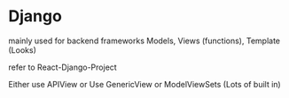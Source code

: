 # Django

mainly used for backend frameworks
Models, Views (functions), Template (Looks)

refer to React-Django-Project

Either use APIView or Use GenericView or ModelViewSets
(Lots of built in)
